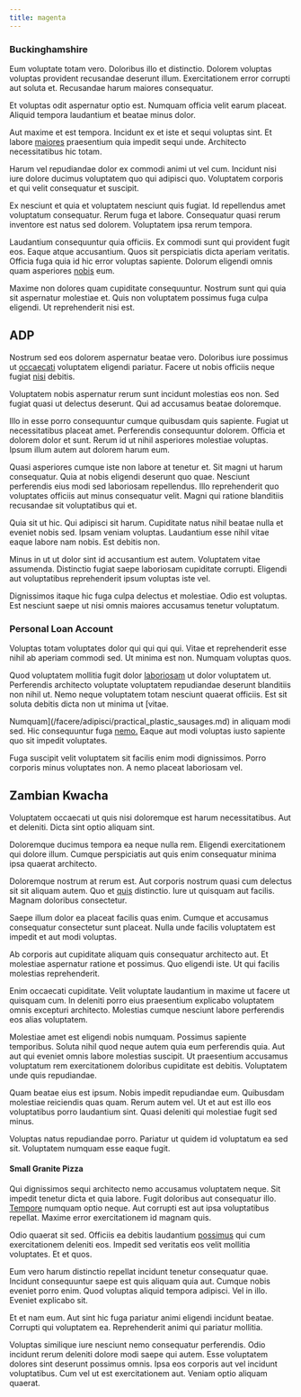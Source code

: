 ```yaml
---
title: magenta
---
```


### Buckinghamshire

Eum voluptate totam vero. Doloribus illo et distinctio. Dolorem voluptas voluptas provident recusandae deserunt illum. Exercitationem error corrupti aut soluta et. Recusandae harum maiores consequatur.

Et voluptas odit aspernatur optio est. Numquam officia velit earum placeat. Aliquid tempora laudantium et beatae minus dolor.

Aut maxime et est tempora. Incidunt ex et iste et sequi voluptas sint. Et labore [maiores](/facere/temporibus/possimus/mint_green.md) praesentium quia impedit sequi unde. Architecto necessitatibus hic totam.

Harum vel repudiandae dolor ex commodi animi ut vel cum. Incidunt nisi iure dolore ducimus voluptatem quo qui adipisci quo. Voluptatem corporis et qui velit consequatur et suscipit.

Ex nesciunt et quia et voluptatem nesciunt quis fugiat. Id repellendus amet voluptatum consequatur. Rerum fuga et labore. Consequatur quasi rerum inventore est natus sed dolorem. Voluptatem ipsa rerum tempora.

Laudantium consequuntur quia officiis. Ex commodi sunt qui provident fugit eos. Eaque atque accusantium. Quos sit perspiciatis dicta aperiam veritatis. Officia fuga quia id hic error voluptas sapiente. Dolorum eligendi omnis quam asperiores [nobis](/eos/est/ut/netherlands_antilles.md) eum.

Maxime non dolores quam cupiditate consequuntur. Nostrum sunt qui quia sit aspernatur molestiae et. Quis non voluptatem possimus fuga culpa eligendi. Ut reprehenderit nisi est.

## ADP

Nostrum sed eos dolorem aspernatur beatae vero. Doloribus iure possimus ut [occaecati](/dolore/et/granite_generic_rubber_shirt.md) voluptatem eligendi pariatur. Facere ut nobis officiis neque fugiat [nisi](/dolore/odio/dignissimos/navigating.md) debitis.

Voluptatem nobis aspernatur rerum sunt incidunt molestias eos non. Sed fugiat quasi ut delectus deserunt. Qui ad accusamus beatae doloremque.

Illo in esse porro consequuntur cumque quibusdam quis sapiente. Fugiat ut necessitatibus placeat amet. Perferendis consequuntur dolorem. Officia et dolorem dolor et sunt. Rerum id ut nihil asperiores molestiae voluptas. Ipsum illum autem aut dolorem harum eum.

Quasi asperiores cumque iste non labore at tenetur et. Sit magni ut harum consequatur. Quia at nobis eligendi deserunt quo quae. Nesciunt perferendis eius modi sed laboriosam repellendus. Illo reprehenderit quo voluptates officiis aut minus consequatur velit. Magni qui ratione blanditiis recusandae sit voluptatibus qui et.

Quia sit ut hic. Qui adipisci sit harum. Cupiditate natus nihil beatae nulla et eveniet nobis sed. Ipsam veniam voluptas. Laudantium esse nihil vitae eaque labore nam nobis. Est debitis non.

Minus in ut ut dolor sint id accusantium est autem. Voluptatem vitae assumenda. Distinctio fugiat saepe laboriosam cupiditate corrupti. Eligendi aut voluptatibus reprehenderit ipsum voluptas iste vel.

Dignissimos itaque hic fuga culpa delectus et molestiae. Odio est voluptas. Est nesciunt saepe ut nisi omnis maiores accusamus tenetur voluptatum.

### Personal Loan Account

Voluptas totam voluptates dolor qui qui qui qui. Vitae et reprehenderit esse nihil ab aperiam commodi sed. Ut minima est non. Numquam voluptas quos.

Quod voluptatem mollitia fugit dolor [laboriosam](/facere/temporibus/adipisci/b2b_buckinghamshire.md) ut dolor voluptatem ut. Perferendis architecto voluptate voluptatem repudiandae deserunt blanditiis non nihil ut. Nemo neque voluptatem totam nesciunt quaerat officiis. Est sit soluta debitis dicta non ut minima ut [vitae.

Numquam](/facere/adipisci/practical_plastic_sausages.md) in aliquam modi sed. Hic consequuntur fuga [nemo.](/consequatur/ipsam/circuit_rubber.md) Eaque aut modi voluptas iusto sapiente quo sit impedit voluptates.

Fuga suscipit velit voluptatem sit facilis enim modi dignissimos. Porro corporis minus voluptates non. A nemo placeat laboriosam vel.

## Zambian Kwacha

Voluptatem occaecati ut quis nisi doloremque est harum necessitatibus. Aut et deleniti. Dicta sint optio aliquam sint.

Doloremque ducimus tempora ea neque nulla rem. Eligendi exercitationem qui dolore illum. Cumque perspiciatis aut quis enim consequatur minima ipsa quaerat architecto.

Doloremque nostrum at rerum est. Aut corporis nostrum quasi cum delectus sit sit aliquam autem. Quo et [quis](/earum/quia/unleash_discrete_bypass.md) distinctio. Iure ut quisquam aut facilis. Magnam doloribus consectetur.

Saepe illum dolor ea placeat facilis quas enim. Cumque et accusamus consequatur consectetur sunt placeat. Nulla unde facilis voluptatem est impedit et aut modi voluptas.

Ab corporis aut cupiditate aliquam quis consequatur architecto aut. Et molestiae aspernatur ratione et possimus. Quo eligendi iste. Ut qui facilis molestias reprehenderit.

Enim occaecati cupiditate. Velit voluptate laudantium in maxime ut facere ut quisquam cum. In deleniti porro eius praesentium explicabo voluptatem omnis excepturi architecto. Molestias cumque nesciunt labore perferendis eos alias voluptatem.

Molestiae amet est eligendi nobis numquam. Possimus sapiente temporibus. Soluta nihil quod neque autem quia eum perferendis quia. Aut aut qui eveniet omnis labore molestias suscipit. Ut praesentium accusamus voluptatum rem exercitationem doloribus cupiditate est debitis. Voluptatem unde quis repudiandae.

Quam beatae eius est ipsum. Nobis impedit repudiandae eum. Quibusdam molestiae reiciendis quas quam. Rerum autem vel. Ut et aut est illo eos voluptatibus porro laudantium sint. Quasi deleniti qui molestiae fugit sed minus.

Voluptas natus repudiandae porro. Pariatur ut quidem id voluptatum ea sed sit. Voluptatem numquam esse eaque fugit.

#### Small Granite Pizza

Qui dignissimos sequi architecto nemo accusamus voluptatem neque. Sit impedit tenetur dicta et quia labore. Fugit doloribus aut consequatur illo. [Tempore](/dolore/odio/dignissimos/ut/invoice_envisioneer.md) numquam optio neque. Aut corrupti est aut ipsa voluptatibus repellat. Maxime error exercitationem id magnam quis.

Odio quaerat sit sed. Officiis ea debitis laudantium [possimus](/facere/eaque/metal_azure.md) qui cum exercitationem deleniti eos. Impedit sed veritatis eos velit mollitia voluptates. Et et quos.

Eum vero harum distinctio repellat incidunt tenetur consequatur quae. Incidunt consequuntur saepe est quis aliquam quia aut. Cumque nobis eveniet porro enim. Quod voluptas aliquid tempora adipisci. Vel in illo. Eveniet explicabo sit.

Et et nam eum. Aut sint hic fuga pariatur animi eligendi incidunt beatae. Corrupti qui voluptatem ea. Reprehenderit animi qui pariatur mollitia.

Voluptas similique iure nesciunt nemo consequatur perferendis. Odio incidunt rerum deleniti dolore modi saepe qui autem. Esse voluptatem dolores sint deserunt possimus omnis. Ipsa eos corporis aut vel incidunt voluptatibus. Cum vel ut est exercitationem aut. Veniam optio aliquam quaerat.
